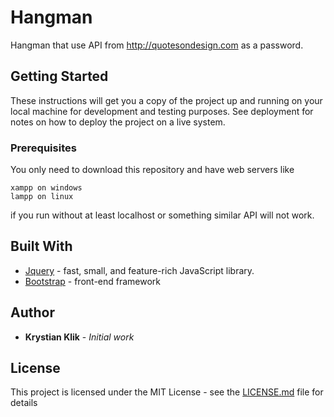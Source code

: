 # Hangman

Hangman that use API from http://quotesondesign.com as a password.

## Getting Started

These instructions will get you a copy of the project up and running on your local machine for development and testing purposes. See deployment for notes on how to deploy the project on a live system.

### Prerequisites

You only need to download this repository and have web servers like


```
xampp on windows
lampp on linux
```

if you run without at least localhost or something similar API will not work.

## Built With

* [Jquery](https://jquery.com/) - fast, small, and feature-rich JavaScript library.
* [Bootstrap](https://getbootstrap.com/) - front-end framework


## Author

* **Krystian Klik** - *Initial work*


## License

This project is licensed under the MIT License - see the [LICENSE.md](LICENSE.md) file for details

